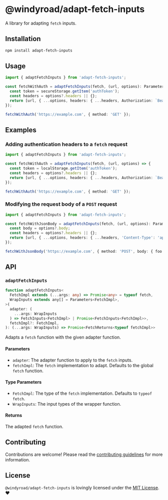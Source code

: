 # @windyroad/adapt-fetch-inputs

A library for adapting `fetch` inputs.

## Installation

```sh
npm install adapt-fetch-inputs
```

## Usage

```typescript
import { adaptFetchInputs } from 'adapt-fetch-inputs';

const fetchWithAuth = adaptFetchInputs(fetch, (url, options): Parameters<typeof fetch> => {
  const token = secureStorage.getItem('authToken');
  const headers = options?.headers || {};
  return [url, { ...options, headers: { ...headers, Authorization: `Bearer ${token}` } }];
});

fetchWithAuth('https://example.com', { method: 'GET' });
```

## Examples

### Adding authentication headers to a `fetch` request

```typescript
import { adaptFetchInputs } from 'adapt-fetch-inputs';

const fetchWithAuth = adaptFetchInputs(fetch, (url, options) => {
  const token = localStorage.getItem('authToken');
  const headers = options?.headers || {};
  return [url, { ...options, headers: { ...headers, Authorization: `Bearer ${token}` } }];
});

fetchWithAuth('https://example.com', { method: 'GET' });
```

### Modifying the request body of a `POST` request

```typescript
import { adaptFetchInputs } from 'adapt-fetch-inputs';

const fetchWithJsonBody = adaptFetchInputs(fetch, (url, options): Parameters<typeof fetch> => {
  const body = options?.body;
  const headers = options?.headers || {};
  return [url, { ...options, headers: { ...headers, 'Content-Type': 'application/json' }, body: JSON.stringify(body) }];
});

fetchWithJsonBody('https://example.com', { method: 'POST', body: { foo: 'bar' } });
```

## API

### `adaptFetchInputs`

```typescript
function adaptFetchInputs<
  FetchImpl extends (...args: any) => Promise<any> = typeof fetch,
  WrapInputs extends any[] = Parameters<FetchImpl>,
>(
  adapter: (
    ...args: WrapInputs
  ) => FetchInputs<FetchImpl> | Promise<FetchInputs<FetchImpl>>,
  fetchImpl?: FetchImpl,
): (...args: WrapInputs) => Promise<FetchReturns<typeof fetchImpl>>
```

Adapts a `fetch` function with the given adapter function.

#### Parameters

- `adapter`: The adapter function to apply to the `fetch` inputs.
- `fetchImpl`: The `fetch` implementation to adapt. Defaults to the global `fetch` function.

#### Type Parameters

- `FetchImpl`: The type of the `fetch` implementation. Defaults to `typeof fetch`.
- `WrapInputs`: The input types of the wrapper function.

#### Returns

The adapted `fetch` function.

## Contributing

Contributions are welcome! Please read the [contributing guidelines](../../CONTRIBUTING.md) for more information.

## License

`@windyroad/adapt-fetch-inputs` is lovingly licensed under the [MIT License](../../LICENSE). ❤️
